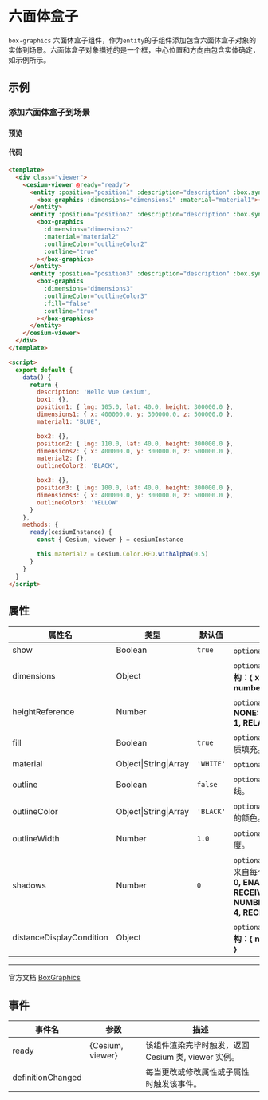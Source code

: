 # 六面体盒子

`box-graphics` 六面体盒子组件，作为`entity`的子组件添加包含六面体盒子对象的实体到场景。六面体盒子对象描述的是一个框，中心位置和方向由包含实体确定，如示例所示。

## 示例

### 添加六面体盒子到场景

#### 预览

<doc-preview>
  <template>
    <div class="viewer">
      <cesium-viewer @ready="ready">
        <entity :position="position1" :description="description" :box.sync="box1">
          <box-graphics :dimensions="dimensions1" :material="material1"></box-graphics>
        </entity>
        <entity :position="position2" :description="description" :box.sync="box2">
          <box-graphics :dimensions="dimensions2" :material="material2" :outlineColor="outlineColor2" :outline="true"></box-graphics>
        </entity>
        <entity :position="position3" :description="description" :box.sync="box3">
          <box-graphics :dimensions="dimensions3" :outlineColor="outlineColor3" :fill="false" :outline="true"></box-graphics>
        </entity>
      </cesium-viewer>
    </div>
  </template>

  <script>
    export default {
      data () {
        return {
          description: 'Hello Vue Cesium',
          box1: {},
          position1: { lng: 105.0, lat: 40.0, height: 300000.0 },
          dimensions1: { x: 400000.0, y: 300000.0, z: 500000.0 },
          material1: 'BLUE',

          box2: {},
          position2: { lng: 110.0, lat: 40.0, height: 300000.0 },
          dimensions2: { x: 400000.0, y: 300000.0, z: 500000.0 },
          material2: {},
          outlineColor2: 'BLACK',

          box3: {},
          position3: { lng: 100.0, lat: 40.0, height: 300000.0 },
          dimensions3: { x: 400000.0, y: 300000.0, z: 500000.0 },
          outlineColor3: 'YELLOW'
        }
      },
      methods: {
        ready (cesiumInstance) {
          const {Cesium, viewer} = cesiumInstance

          this.material2 = Cesium.Color.RED.withAlpha(0.5)
        }
      }
    }
  </script>
</doc-preview>

#### 代码

```html
<template>
  <div class="viewer">
    <cesium-viewer @ready="ready">
      <entity :position="position1" :description="description" :box.sync="box1">
        <box-graphics :dimensions="dimensions1" :material="material1"></box-graphics>
      </entity>
      <entity :position="position2" :description="description" :box.sync="box2">
        <box-graphics
          :dimensions="dimensions2"
          :material="material2"
          :outlineColor="outlineColor2"
          :outline="true"
        ></box-graphics>
      </entity>
      <entity :position="position3" :description="description" :box.sync="box3">
        <box-graphics
          :dimensions="dimensions3"
          :outlineColor="outlineColor3"
          :fill="false"
          :outline="true"
        ></box-graphics>
      </entity>
    </cesium-viewer>
  </div>
</template>

<script>
  export default {
    data() {
      return {
        description: 'Hello Vue Cesium',
        box1: {},
        position1: { lng: 105.0, lat: 40.0, height: 300000.0 },
        dimensions1: { x: 400000.0, y: 300000.0, z: 500000.0 },
        material1: 'BLUE',

        box2: {},
        position2: { lng: 110.0, lat: 40.0, height: 300000.0 },
        dimensions2: { x: 400000.0, y: 300000.0, z: 500000.0 },
        material2: {},
        outlineColor2: 'BLACK',

        box3: {},
        position3: { lng: 100.0, lat: 40.0, height: 300000.0 },
        dimensions3: { x: 400000.0, y: 300000.0, z: 500000.0 },
        outlineColor3: 'YELLOW'
      }
    },
    methods: {
      ready(cesiumInstance) {
        const { Cesium, viewer } = cesiumInstance

        this.material2 = Cesium.Color.RED.withAlpha(0.5)
      }
    }
  }
</script>
```

## 属性

<!-- prettier-ignore -->
| 属性名 | 类型 | 默认值 | 描述 |
| ------------------------ | --------------------- | --------- | ---------------------------------------------------------------------- |
| show | Boolean | `true` | `optional` 指定 box 是否可见。 |
| dimensions | Object | | `optional` 指定 box 的长宽高。 **结构：{ x: number, y: number, z: number }** |
| heightReference | Number | | `optional` 指定 box 高度模式。 **NONE: 0, CLAMP_TO_GROUND: 1, RELATIVE_TO_GROUND: 2** |
| fill | Boolean | `true` | `optional` 指定 box 是否按提供的材质填充。 |
| material | Object\|String\|Array | `'WHITE'` | `optional` 指定 box 材质。 |
| outline | Boolean | `false` | `optional` 指定是否绘制 box 轮廓线。 |
| outlineColor | Object\|String\|Array | `'BLACK'` | `optional` 指定是否绘制 box 轮廓线的颜色。 |
| outlineWidth | Number | `1.0` | `optional` 指定绘制 box 轮廓线的宽度。 |
| shadows | Number | `0` | `optional` 指定这些是否投射或接收来自每个光源的阴影。 **DISABLED: 0, ENABLED: 1, CAST_ONLY: 2, RECEIVE_ONLY: 3, NUMBER_OF_SHADOW_MODES: 4, RECEIVE_ONLY: 3** |
| distanceDisplayCondition | Object | | `optional` 指定 box 显示条件。 **结构：{ near: number, far: number }** |

---

官方文档 [BoxGraphics](https://cesiumjs.org/Cesium/Build/Documentation/BoxGraphics.html)

## 事件

| 事件名            | 参数             | 描述                                                |
| ----------------- | ---------------- | --------------------------------------------------- |
| ready             | {Cesium, viewer} | 该组件渲染完毕时触发，返回 Cesium 类, viewer 实例。 |
| definitionChanged |                  | 每当更改或修改属性或子属性时触发该事件。            |
